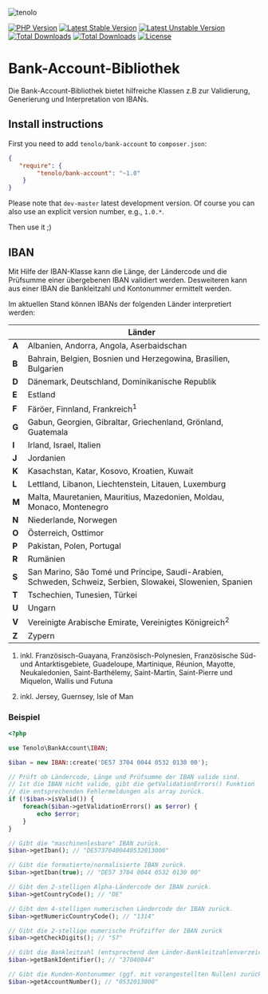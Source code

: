 ![tenolo](https://tenolo.de/themes/486/img/tenolo_werbeagentur_bochum.png)

[![PHP Version](https://img.shields.io/packagist/php-v/tenolo/bank-account.svg)](https://packagist.org/packages/tenolo/bank-account)
[![Latest Stable Version](https://img.shields.io/packagist/v/tenolo/bank-account.svg?label=stable)](https://packagist.org/packages/tenolo/bank-account)
[![Latest Unstable Version](https://img.shields.io/packagist/vpre/tenolo/bank-account.svg?label=unstable)](https://packagist.org/packages/tenolo/bank-account)
[![Total Downloads](https://img.shields.io/packagist/dt/tenolo/bank-account.svg)](https://packagist.org/packages/tenolo/bank-account)
[![Total Downloads](https://img.shields.io/packagist/dm/tenolo/bank-account.svg)](https://packagist.org/packages/tenolo/bank-account)
[![License](https://img.shields.io/packagist/l/tenolo/bank-account.svg)](https://packagist.org/packages/tenolo/bank-account)

# Bank-Account-Bibliothek

Die Bank-Account-Bibliothek bietet hilfreiche Klassen z.B zur Validierung, Generierung und Interpretation
von IBANs.

## Install instructions

First you need to add `tenolo/bank-account` to `composer.json`:

``` json
{
   "require": {
        "tenolo/bank-account": "~1.0"
    }
}
```

Please note that `dev-master` latest development version. 
Of course you can also use an explicit version number, e.g., `1.0.*`.

Then use it ;)

## IBAN

Mit Hilfe der IBAN-Klasse kann die Länge, der Ländercode und die Prüfsumme einer übergebenen IBAN
validiert werden. Desweiteren kann aus einer IBAN die Bankleitzahl und Kontonummer ermittelt werden.

Im aktuellen Stand können IBANs der folgenden Länder interpretiert werden:

|       |   Länder |
|-------|--- |
| **A** | Albanien, Andorra, Angola, Aserbaidschan |
| **B** | Bahrain, Belgien, Bosnien und Herzegowina, Brasilien, Bulgarien |
| **D** | Dänemark, Deutschland, Dominikanische Republik |
| **E** | Estland |
| **F** | Färöer, Finnland, Frankreich<sup>1</sup> |
| **G** | Gabun, Georgien, Gibraltar, Griechenland, Grönland, Guatemala |
| **I** | Irland, Israel, Italien |
| **J** | Jordanien |
| **K** | Kasachstan, Katar, Kosovo, Kroatien, Kuwait |
| **L** | Lettland, Libanon, Liechtenstein, Litauen, Luxemburg |
| **M** | Malta, Mauretanien, Mauritius, Mazedonien, Moldau, Monaco, Montenegro |
| **N** | Niederlande, Norwegen |
| **O** | Österreich, Osttimor |
| **P** | Pakistan, Polen, Portugal |
| **R** | Rumänien |
| **S** | San Marino, São Tomé und Príncipe, Saudi-Arabien, Schweden, Schweiz, Serbien, Slowakei, Slowenien, Spanien |
| **T** | Tschechien, Tunesien, Türkei |
| **U** | Ungarn |
| **V** | Vereinigte Arabische Emirate, Vereinigtes Königreich<sup>2</sup> |
| **Z** | Zypern |

1) inkl. Französisch-Guayana, Französisch-Polynesien, Französische Süd- und Antarktisgebiete, Guadeloupe, Martinique,
Réunion, Mayotte, Neukaledonien, Saint-Barthélemy, Saint-Martin, Saint-Pierre und Miquelon, Wallis und Futuna

2) inkl. Jersey, Guernsey, Isle of Man

### Beispiel
```php
<?php

use Tenolo\BankAccount\IBAN;

$iban = new IBAN::create('DE57 3704 0044 0532 0130 00');

// Prüft ob Ländercode, Länge und Prüfsumme der IBAN valide sind.
// Ist die IBAN nicht valide, gibt die getValidationErrors() Funktion
// die entsprechenden Fehlermeldungen als array zurück.
if (!$iban->isValid()) {
    foreach($iban->getValidationErrors() as $error) {
        echo $error;
    }
}

// Gibt die "maschinenlesbare" IBAN zurück.
$iban->getIban(); // "DE57370400440532013000"

// Gibt die formatierte/normalisierte IBAN zurück.
$iban->getIban(true); // "DE57 3704 0044 0532 0130 00"

// Gibt den 2-stelligen Alpha-Ländercode der IBAN zurück.
$iban->getCountryCode(); // "DE"

// Gibt den 4-stelligen numerischen Ländercode der IBAN zurück.
$iban->getNumericCountryCode(); // "1314"

// Gibt die 2-stellige numerische Prüfziffer der IBAN zurück
$iban->getCheckDigits(); // "57"

// Gibt die Bankleitzahl (entsprechend dem Länder-Bankleitzahlenverzeichnis) zurück.
$iban->getBankIdentifier(); // "37040044"

// Gibt die Kunden-Kontonummer (ggf. mit vorangestellten Nullen) zurück.
$iban->getAccountNumber(); // "0532013000"
```
